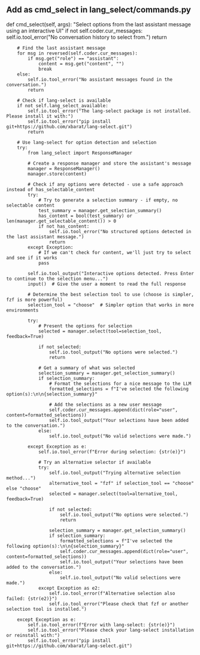 ## Add as cmd_select in lang_select/commands.py
def cmd_select(self, args):
        "Select options from the last assistant message using an interactive UI"
        if not self.coder.cur_messages:
            self.io.tool_error("No conversation history to select from.")
            return

        # Find the last assistant message
        for msg in reversed(self.coder.cur_messages):
            if msg.get("role") == "assistant":
                content = msg.get("content", "")
                break
        else:
            self.io.tool_error("No assistant messages found in the conversation.")
            return

        # Check if lang-select is available
        if not self.lang_select_available:
            self.io.tool_error("The lang-select package is not installed. Please install it with:")
            self.io.tool_error("pip install git+https://github.com/xbarat/lang-select.git")
            return
            
        # Use lang-select for option detection and selection
        try:
            from lang_select import ResponseManager
            
            # Create a response manager and store the assistant's message
            manager = ResponseManager()
            manager.store(content)
            
            # Check if any options were detected - use a safe approach instead of has_selectable_content
            try:
                # Try to generate a selection summary - if empty, no selectable content
                test_summary = manager.get_selection_summary()
                has_content = bool(test_summary) or len(manager.get_selectable_content()) > 0
                if not has_content:
                    self.io.tool_error("No structured options detected in the last assistant message.")
                    return
            except Exception:
                # If we can't check for content, we'll just try to select and see if it works
                pass
                
            self.io.tool_output("Interactive options detected. Press Enter to continue to the selection menu...")
            input()  # Give the user a moment to read the full response
            
            # Determine the best selection tool to use (choose is simpler, fzf is more powerful)
            selection_tool = "choose"  # Simpler option that works in more environments
            
            try:
                # Present the options for selection
                selected = manager.select(tool=selection_tool, feedback=True)
                
                if not selected:
                    self.io.tool_output("No options were selected.")
                    return
                
                # Get a summary of what was selected
                selection_summary = manager.get_selection_summary()
                if selection_summary:
                    # Format the selections for a nice message to the LLM
                    formatted_selections = f"I've selected the following option(s):\n\n{selection_summary}"
                    
                    # Add the selections as a new user message
                    self.coder.cur_messages.append(dict(role="user", content=formatted_selections))
                    self.io.tool_output("Your selections have been added to the conversation.")
                else:
                    self.io.tool_output("No valid selections were made.")
                
            except Exception as e:
                self.io.tool_error(f"Error during selection: {str(e)}")
                
                # Try an alternative selector if available
                try:
                    self.io.tool_output("Trying alternative selection method...")
                    alternative_tool = "fzf" if selection_tool == "choose" else "choose"
                    selected = manager.select(tool=alternative_tool, feedback=True)
                    
                    if not selected:
                        self.io.tool_output("No options were selected.")
                        return
                    
                    selection_summary = manager.get_selection_summary()
                    if selection_summary:
                        formatted_selections = f"I've selected the following option(s):\n\n{selection_summary}"
                        self.coder.cur_messages.append(dict(role="user", content=formatted_selections))
                        self.io.tool_output("Your selections have been added to the conversation.")
                    else:
                        self.io.tool_output("No valid selections were made.")
                except Exception as e2:
                    self.io.tool_error(f"Alternative selection also failed: {str(e2)}")
                    self.io.tool_error("Please check that fzf or another selection tool is installed.")
                
        except Exception as e:
            self.io.tool_error(f"Error with lang-select: {str(e)}")
            self.io.tool_error("Please check your lang-select installation or reinstall with:")
            self.io.tool_error("pip install git+https://github.com/xbarat/lang-select.git")
